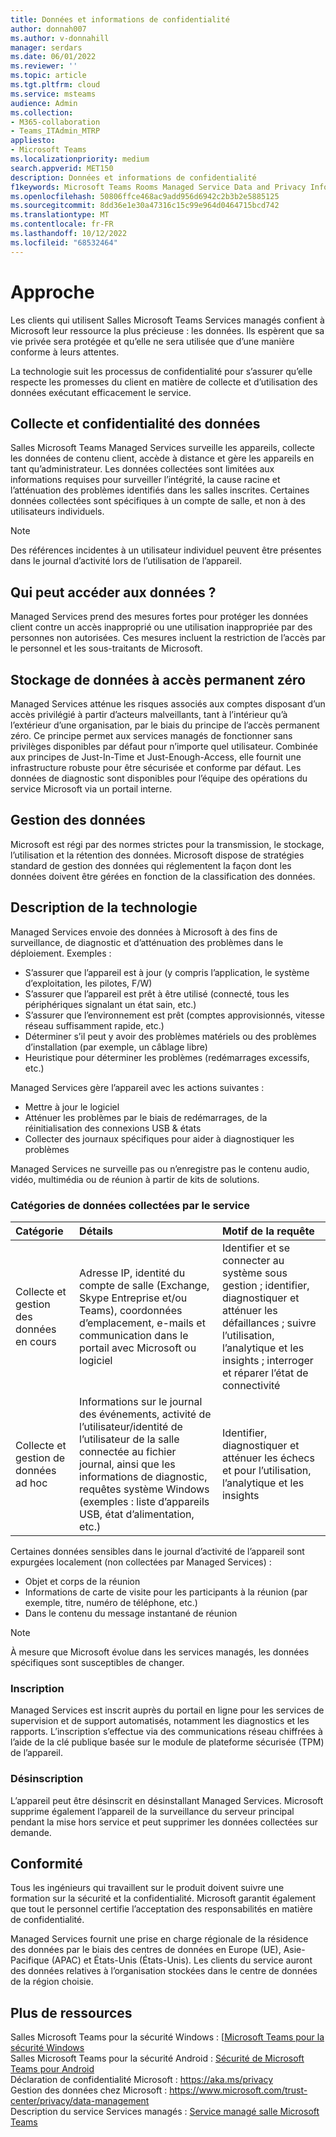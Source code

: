 ```yaml
---
title: Données et informations de confidentialité
author: donnah007
ms.author: v-donnahill
manager: serdars
ms.date: 06/01/2022
ms.reviewer: ''
ms.topic: article
ms.tgt.pltfrm: cloud
ms.service: msteams
audience: Admin
ms.collection:
- M365-collaboration
- Teams_ITAdmin_MTRP
appliesto:
- Microsoft Teams
ms.localizationpriority: medium
search.appverid: MET150
description: Données et informations de confidentialité
f1keywords: Microsoft Teams Rooms Managed Service Data and Privacy Information
ms.openlocfilehash: 50806ffce468ac9add956d6942c2b3b2e5885125
ms.sourcegitcommit: 8dd36e1e30a47316c15c99e964d0464715bcd742
ms.translationtype: MT
ms.contentlocale: fr-FR
ms.lasthandoff: 10/12/2022
ms.locfileid: "68532464"
---
```

# <a name="approach"></a>Approche

Les clients qui utilisent Salles Microsoft Teams Services managés confient à Microsoft leur ressource la plus précieuse : les données. Ils espèrent que sa vie privée sera protégée et qu’elle ne sera utilisée que d’une manière conforme à leurs attentes.

La technologie suit les processus de confidentialité pour s’assurer qu’elle respecte les promesses du client en matière de collecte et d’utilisation des données exécutant efficacement le service.
## <a name="data-collection-and-privacy"></a>Collecte et confidentialité des données

 Salles Microsoft Teams Managed Services surveille les appareils, collecte les données de contenu client, accède à distance et gère les appareils en tant qu’administrateur. Les données collectées sont limitées aux informations requises pour surveiller l’intégrité, la cause racine et l’atténuation des problèmes identifiés dans les salles inscrites. Certaines données collectées sont spécifiques à un compte de salle, et non à des utilisateurs individuels.

> [!Note]
> Des références incidentes à un utilisateur individuel peuvent être présentes dans le journal d’activité lors de l’utilisation de l’appareil.

## <a name="who-can-access-data"></a>Qui peut accéder aux données ?

Managed Services prend des mesures fortes pour protéger les données client contre un accès inapproprié ou une utilisation inappropriée par des personnes non autorisées. Ces mesures incluent la restriction de l’accès par le personnel et les sous-traitants de Microsoft.

## <a name="zero-standing-access-data-storage"></a>Stockage de données à accès permanent zéro

Managed Services atténue les risques associés aux comptes disposant d’un accès privilégié à partir d’acteurs malveillants, tant à l’intérieur qu’à l’extérieur d’une organisation, par le biais du principe de l’accès permanent zéro. Ce principe permet aux services managés de fonctionner sans privilèges disponibles par défaut pour n’importe quel utilisateur. Combinée aux principes de Just-In-Time et Just-Enough-Access, elle fournit une infrastructure robuste pour être sécurisée et conforme par défaut. Les données de diagnostic sont disponibles pour l’équipe des opérations du service Microsoft via un portail interne.

## <a name="data-handling"></a>Gestion des données

Microsoft est régi par des normes strictes pour la transmission, le stockage, l’utilisation et la rétention des données. Microsoft dispose de stratégies standard de gestion des données qui réglementent la façon dont les données doivent être gérées en fonction de la classification des données.

## <a name="technology-description"></a>Description de la technologie

Managed Services envoie des données à Microsoft à des fins de surveillance, de diagnostic et d’atténuation des problèmes dans le déploiement. Exemples :

- S’assurer que l’appareil est à jour (y compris l’application, le système d’exploitation, les pilotes, F/W)
- S’assurer que l’appareil est prêt à être utilisé (connecté, tous les périphériques signalant un état sain, etc.)
- S’assurer que l’environnement est prêt (comptes approvisionnés, vitesse réseau suffisamment rapide, etc.)
- Déterminer s’il peut y avoir des problèmes matériels ou des problèmes d’installation (par exemple, un câblage libre)
- Heuristique pour déterminer les problèmes (redémarrages excessifs, etc.)

Managed Services gère l’appareil avec les actions suivantes :

- Mettre à jour le logiciel
- Atténuer les problèmes par le biais de redémarrages, de la réinitialisation des connexions USB & états
- Collecter des journaux spécifiques pour aider à diagnostiquer les problèmes

Managed Services ne surveille pas ou n’enregistre pas le contenu audio, vidéo, multimédia ou de réunion à partir de kits de solutions.

### <a name="service-collected-data-categories"></a>Catégories de données collectées par le service
 
|Catégorie|Détails|Motif de la requête|
| :- | :- | :- |
|Collecte et gestion des données en cours|Adresse IP, identité du compte de salle (Exchange, Skype Entreprise et/ou Teams), coordonnées d’emplacement, e-mails et communication dans le portail avec Microsoft ou logiciel|Identifier et se connecter au système sous gestion ; identifier, diagnostiquer et atténuer les défaillances ; suivre l’utilisation, l’analytique et les insights ; interroger et réparer l’état de connectivité|
|Collecte et gestion de données ad hoc|Informations sur le journal des événements, activité de l’utilisateur/identité de l’utilisateur de la salle connectée au fichier journal, ainsi que les informations de diagnostic, requêtes système Windows (exemples : liste d’appareils USB, état d’alimentation, etc.)|Identifier, diagnostiquer et atténuer les échecs et pour l’utilisation, l’analytique et les insights|

Certaines données sensibles dans le journal d’activité de l’appareil sont expurgées localement (non collectées par Managed Services) :

- Objet et corps de la réunion
- Informations de carte de visite pour les participants à la réunion (par exemple, titre, numéro de téléphone, etc.)
- Dans le contenu du message instantané de réunion

> [!NOTE]
> À mesure que Microsoft évolue dans les services managés, les données spécifiques sont susceptibles de changer.

### <a name="enrollment"></a>Inscription

Managed Services est inscrit auprès du portail en ligne pour les services de supervision et de support automatisés, notamment les diagnostics et les rapports. L’inscription s’effectue via des communications réseau chiffrées à l’aide de la clé publique basée sur le module de plateforme sécurisée (TPM) de l’appareil.

### <a name="unenrollment"></a>Désinscription

L’appareil peut être désinscrit en désinstallant Managed Services. Microsoft supprime également l’appareil de la surveillance du serveur principal pendant la mise hors service et peut supprimer les données collectées sur demande.
## <a name="compliance"></a>Conformité

Tous les ingénieurs qui travaillent sur le produit doivent suivre une formation sur la sécurité et la confidentialité. Microsoft garantit également que tout le personnel certifie l’acceptation des responsabilités en matière de confidentialité.

Managed Services fournit une prise en charge régionale de la résidence des données par le biais des centres de données en Europe (UE), Asie-Pacifique (APAC) et États-Unis (États-Unis). Les clients du service auront des données relatives à l’organisation stockées dans le centre de données de la région choisie.

## <a name="more-resources"></a>Plus de ressources

Salles Microsoft Teams pour la sécurité Windows : [[Microsoft Teams pour la sécurité Windows](/microsoftteams/rooms/security-windows) \
Salles Microsoft Teams pour la sécurité Android : [Sécurité de Microsoft Teams pour Android](/microsoftteams/rooms/security-android) \
Déclaration de confidentialité Microsoft : https://aka.ms/privacy \
Gestion des données chez Microsoft : https://www.microsoft.com/trust-center/privacy/data-management \
Description du service Services managés : [Service managé salle Microsoft Teams](microsoft-teams-rooms-premium.md)
